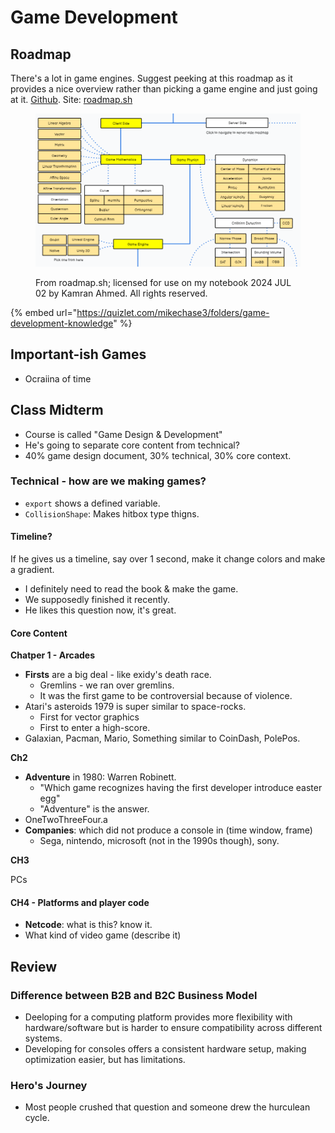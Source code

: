 # Game Development

## Roadmap

There's a lot in game engines. Suggest peeking at this roadmap as it provides a nice overview rather than picking a game engine and just going at it. [Github](https://github.com/kamranahmedse/developer-roadmap). Site: [roadmap.sh](https://roadmap.sh)

<figure><img src="../../../.gitbook/assets/image (1) (1) (1) (1) (1) (1) (1) (1) (1) (1) (1) (1) (1).png" alt=""><figcaption><p>From roadmap.sh; licensed for use on my notebook 2024 JUL 02 by Kamran Ahmed. All rights reserved.</p></figcaption></figure>

{% embed url="https://quizlet.com/mikechase3/folders/game-development-knowledge" %}

## Important-ish Games

* Ocraiina of time

## Class Midterm

* Course is called "Game Design & Development"
* He's going to separate core content from technical?
* 40% game design document, 30% technical, 30% core context.

### Technical - how are we making games?

* `export` shows a defined variable.
* `CollisionShape`: Makes hitbox type thigns.

#### Timeline?

If he gives us a timeline, say over 1 second, make it change colors and make a gradient.

* I definitely need to read the book & make the game.
* We supposedly finished it recently.
* He likes this question now, it's great.

#### Core Content

**Chatper 1 - Arcades**

* **Firsts** are a big deal - like exidy's death race.
  * Gremlins - we ran over gremlins.
  * It was the first game to be controversial because of violence.
* Atari's asteroids 1979 is super similar to space-rocks.
  * First for vector graphics
  * First to enter a high-score.
* Galaxian, Pacman, Mario, Something similar to CoinDash, PolePos.

**Ch2**

* **Adventure** in 1980: Warren Robinett.
  * "Which game recognizes having the first developer introduce easter egg"
  * "Adventure" is the answer.
* OneTwoThreeFour.a
* **Companies**: which did not produce a console in (time window, frame)
  * Sega, nintendo, microsoft (not in the 1990s though), sony.

**CH3**

PCs

#### CH4 - Platforms and player code

* **Netcode**: what is this? know it.
* What kind of video game (describe it)

## Review

### Difference between B2B and B2C Business Model

* Deeloping for a computing platform provides more flexibility with hardware/software but is harder to ensure compatibility across different systems.
* Developing for consoles offers a consistent hardware setup, making optimization easier, but has limitations.

### Hero's Journey

* Most people crushed that question and someone drew the hurculean cycle.
